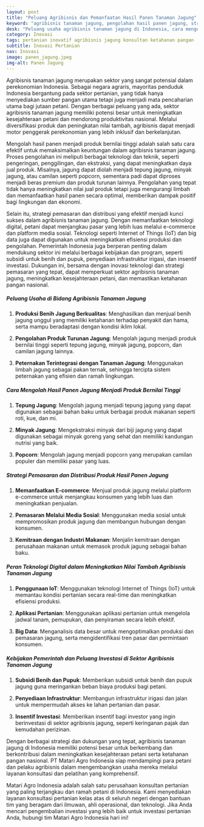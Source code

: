 ```yaml
---
layout: post
title: "Peluang Agribisnis dan Pemanfaatan Hasil Panen Tanaman Jagung"
keyword: "agribisnis tanaman jagung, pengolahan hasil panen jagung, strategi pemasaran jagung, teknologi digital dalam agribisnis, kebijakan pemerintah agribisnis, konsultan pertanian, pelatihan pertanian terpadu, PT Matari Agro Indonesia"
desk: "Peluang usaha agribisnis tanaman jagung di Indonesia, cara mengolah hasil panen jagung menjadi produk bernilai tinggi, strategi pemasaran, peran teknologi digital, dan kebijakan pemerintah yang mendukung sektor agribisnis jagung"
category: Inovasi
tags: pertanian inovatif agribisnis jagung konsultan ketahanan pangan
subtitle: Inovasi Pertanian
nav: Inovasi
image: panen_jagung.jpeg
img-alt: Panen Jagung
---
```


Agribisnis tanaman jagung merupakan sektor yang sangat potensial dalam perekonomian Indonesia. Sebagai negara agraris, mayoritas penduduk Indonesia bergantung pada sektor pertanian, yang tidak hanya menyediakan sumber pangan utama tetapi juga menjadi mata pencaharian utama bagi jutaan petani. Dengan berbagai peluang yang ada, sektor agribisnis tanaman jagung memiliki potensi besar untuk meningkatkan kesejahteraan petani dan mendorong produktivitas nasional. Melalui diversifikasi produk dan peningkatan nilai tambah, agribisnis dapat menjadi motor penggerak perekonomian yang lebih inklusif dan berkelanjutan.

Mengolah hasil panen menjadi produk bernilai tinggi adalah salah satu cara efektif untuk memaksimalkan keuntungan dalam agribisnis tanaman jagung. Proses pengolahan ini meliputi berbagai teknologi dan teknik, seperti pengeringan, penggilingan, dan ekstraksi, yang dapat meningkatkan daya jual produk. Misalnya, jagung dapat diolah menjadi tepung jagung, minyak jagung, atau camilan seperti popcorn, sementara padi dapat diproses menjadi beras premium dan produk turunan lainnya. Pengolahan yang tepat tidak hanya meningkatkan nilai jual produk tetapi juga mengurangi limbah dan memanfaatkan hasil panen secara optimal, memberikan dampak positif bagi lingkungan dan ekonomi.

Selain itu, strategi pemasaran dan distribusi yang efektif menjadi kunci sukses dalam agribisnis tanaman jagung. Dengan memanfaatkan teknologi digital, petani dapat menjangkau pasar yang lebih luas melalui e-commerce dan platform media sosial. Teknologi seperti Internet of Things (IoT) dan big data juga dapat digunakan untuk meningkatkan efisiensi produksi dan pengolahan. Pemerintah Indonesia juga berperan penting dalam mendukung sektor ini melalui berbagai kebijakan dan program, seperti subsidi untuk benih dan pupuk, penyediaan infrastruktur irigasi, dan insentif investasi. Dukungan ini, bersama dengan inovasi teknologi dan strategi pemasaran yang tepat, dapat memperkuat sektor agribisnis tanaman jagung, meningkatkan kesejahteraan petani, dan memastikan ketahanan pangan nasional.

##### Peluang Usaha di Bidang Agribisnis Tanaman Jagung

1. **Produksi Benih Jagung Berkualitas**: Menghasilkan dan menjual benih jagung unggul yang memiliki ketahanan terhadap penyakit dan hama, serta mampu beradaptasi dengan kondisi iklim lokal.

2. **Pengolahan Produk Turunan Jagung**: Mengolah jagung menjadi produk bernilai tinggi seperti tepung jagung, minyak jagung, popcorn, dan camilan jagung lainnya.

3. **Peternakan Terintegrasi dengan Tanaman Jagung**: Menggunakan limbah jagung sebagai pakan ternak, sehingga tercipta sistem peternakan yang efisien dan ramah lingkungan.

##### Cara Mengolah Hasil Panen Jagung Menjadi Produk Bernilai Tinggi

1. **Tepung Jagung**: Mengolah jagung menjadi tepung jagung yang dapat digunakan sebagai bahan baku untuk berbagai produk makanan seperti roti, kue, dan mi.

2. **Minyak Jagung**: Mengekstraksi minyak dari biji jagung yang dapat digunakan sebagai minyak goreng yang sehat dan memiliki kandungan nutrisi yang baik.

3. **Popcorn**: Mengolah jagung menjadi popcorn yang merupakan camilan populer dan memiliki pasar yang luas.

##### Strategi Pemasaran dan Distribusi Produk Hasil Panen Jagung

1. **Memanfaatkan E-commerce**: Menjual produk jagung melalui platform e-commerce untuk menjangkau konsumen yang lebih luas dan meningkatkan penjualan.

2. **Pemasaran Melalui Media Sosial**: Menggunakan media sosial untuk mempromosikan produk jagung dan membangun hubungan dengan konsumen.

3. **Kemitraan dengan Industri Makanan**: Menjalin kemitraan dengan perusahaan makanan untuk memasok produk jagung sebagai bahan baku.

##### Peran Teknologi Digital dalam Meningkatkan Nilai Tambah Agribisnis Tanaman Jagung

1. **Penggunaan IoT**: Menggunakan teknologi Internet of Things (IoT) untuk memantau kondisi pertanian secara real-time dan meningkatkan efisiensi produksi.

2. **Aplikasi Pertanian**: Menggunakan aplikasi pertanian untuk mengelola jadwal tanam, pemupukan, dan penyiraman secara lebih efektif.

3. **Big Data**: Menganalisis data besar untuk mengoptimalkan produksi dan pemasaran jagung, serta mengidentifikasi tren pasar dan permintaan konsumen.

##### Kebijakan Pemerintah dan Peluang Investasi di Sektor Agribisnis Tanaman Jagung

1. **Subsidi Benih dan Pupuk**: Memberikan subsidi untuk benih dan pupuk jagung guna meringankan beban biaya produksi bagi petani.

2. **Penyediaan Infrastruktur**: Membangun infrastruktur irigasi dan jalan untuk mempermudah akses ke lahan pertanian dan pasar.

3. **Insentif Investasi**: Memberikan insentif bagi investor yang ingin berinvestasi di sektor agribisnis jagung, seperti keringanan pajak dan kemudahan perizinan.

Dengan berbagai strategi dan dukungan yang tepat, agribisnis tanaman jagung di Indonesia memiliki potensi besar untuk berkembang dan berkontribusi dalam meningkatkan kesejahteraan petani serta ketahanan pangan nasional. PT Matari Agro Indonesia siap mendampingi para petani dan pelaku agribisnis dalam mengembangkan usaha mereka melalui layanan konsultasi dan pelatihan yang komprehensif.

Matari Agro Indonesia adalah salah satu perusahaan konsultan pertanian yang paling terjangkau dan ramah petani di Indonesia. Kami menyediakan layanan konsultasi pertanian kelas atas di seluruh negeri dengan bantuan tim yang beragam dari ilmuwan, ahli operasional, dan teknologi. Jika Anda mencari pengembalian investasi yang lebih baik untuk investasi pertanian Anda, hubungi tim Matari Agro Indonesia hari ini!

